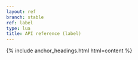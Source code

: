 ```yaml
---
layout: ref
branch: stable
ref: label
type: lua
title: API reference (label)
---
```

{% include anchor_headings.html html=content %}